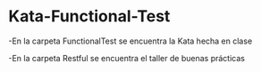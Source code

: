 # Kata-Functional-Test
-En la carpeta FunctionalTest se encuentra la Kata hecha en clase

-En la carpeta Restful se encuentra el taller de buenas prácticas 
